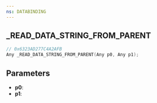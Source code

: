 ```yaml
---
ns: DATABINDING
---
```

## _READ_DATA_STRING_FROM_PARENT

```c
// 0x6323AD277C4A2AFB
Any _READ_DATA_STRING_FROM_PARENT(Any p0, Any p1);
```

## Parameters
* **p0**:
* **p1**:
